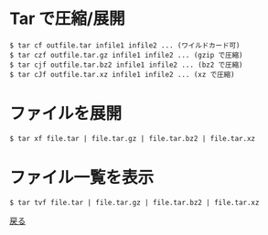 # Tar で圧縮/展開

    $ tar cf outfile.tar infile1 infile2 ... (ワイルドカード可)
    $ tar czf outfile.tar.gz infile1 infile2 ... (gzip で圧縮)
    $ tar cjf outfile.tar.bz2 infile1 infile2 ... (bz2 で圧縮)
    $ tar cJf outfile.tar.xz infile1 infile2 ... (xz で圧縮)

# ファイルを展開

    $ tar xf file.tar | file.tar.gz | file.tar.bz2 | file.tar.xz

# ファイル一覧を表示

    $ tar tvf file.tar | file.tar.gz | file.tar.bz2 | file.tar.xz

[戻る](../readme.md)
